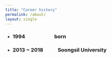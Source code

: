 ```yaml
---
title: "Career history"
permalink: /about/
layout: single
---
```

* ### 1994   &nbsp;&nbsp;&nbsp;&nbsp;&nbsp;&nbsp;&nbsp;&nbsp;&nbsp;&nbsp;&nbsp;&nbsp;&nbsp;&nbsp;&nbsp;&nbsp;&nbsp;&nbsp;&nbsp;&nbsp;&nbsp;&nbsp;   born
* ### 2013 ~ 2018 &nbsp;&nbsp;&nbsp;&nbsp;&nbsp;&nbsp;&nbsp;&nbsp;&nbsp;&nbsp; Soongsil University
